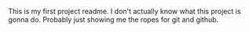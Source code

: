 This is my first project readme. I don't actually know what this project is gonna do. Probably just showing me the ropes for git and github.
